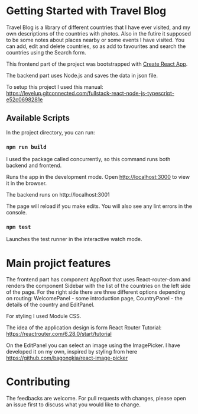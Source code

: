 # Getting Started with Travel Blog

Travel Blog is a library of different countries that I have ever visited, and my own descriptions of the countries with photos. Also in the futire it supposed to be some notes about places nearby or some events I have visited. You can add, edit and delete countries, so as add to favourites and search the countries using the Search form.

This frontend part of the project was bootstrapped with [Create React App](https://github.com/facebook/create-react-app).

The backend part uses Node.js and saves the data in json file.

To setup this project I used this manual:
https://levelup.gitconnected.com/fullstack-react-node-js-typescript-e52c0698281e

## Available Scripts

In the project directory, you can run:

### `npm run build`

I used the package called concurrently, so this command runs both backend and frontend.

Runs the app in the development mode.
Open [http://localhost:3000](http://localhost:3000) to view it in the browser.

The backend runs on http://localhost:3001

The page will reload if you make edits.
You will also see any lint errors in the console.

### `npm test`

Launches the test runner in the interactive watch mode.

# Main projict features

The frontend part has component AppRoot that uses React-router-dom and renders the component Sidebar with the list of the countries on the left side of the page. For the right side there are three different options depending on routing: WelcomePanel - some introduction page, CountryPanel - the details of the country and EditPanel.

For styling I used Module CSS.

The idea of the application design is form React Router Tutorial: https://reactrouter.com/6.28.0/start/tutorial

On the EditPanel you can select an image using the ImagePicker. I have developed it on my own, inspired by styling from here https://github.com/bagongkia/react-image-picker

# Contributing

The feedbacks are welcome. For pull requests with changes, please open an issue first to discuss what you would like to change.
